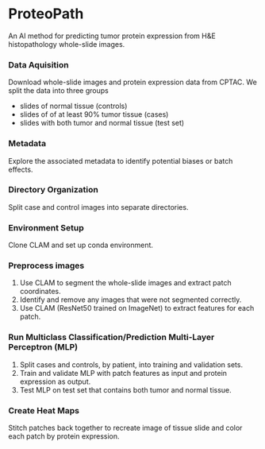 # ProteoPath
An AI method for predicting tumor protein expression from H&amp;E histopathology whole-slide images.

### Data Aquisition
Download whole-slide images and protein expression data from CPTAC. We split the data into three groups
- slides of normal tissue (controls)
- slides of of at least 90% tumor tissue (cases)
- slides with both tumor and normal tissue (test set)

### Metadata
Explore the associated metadata to identify potential biases or batch effects.

### Directory Organization
Split case and control images into separate directories.

### Environment Setup
Clone CLAM and set up conda environment.

### Preprocess images
1. Use CLAM to segment the whole-slide images and extract patch coordinates.
2. Identify and remove any images that were not segmented correctly.
3. Use CLAM (ResNet50 trained on ImageNet) to extract features for each patch.

### Run Multiclass Classification/Prediction Multi-Layer Perceptron (MLP)
1. Split cases and controls, by patient, into training and validation sets.
2. Train and validate MLP with patch features as input and protein expression as output.
3. Test MLP on test set that contains both tumor and normal tissue.

### Create Heat Maps
Stitch patches back together to recreate image of tissue slide and color each patch by protein expression.

